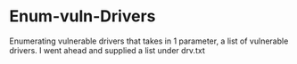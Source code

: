 # Enum-vuln-Drivers
Enumerating vulnerable drivers that takes in 1 parameter, a list of vulnerable drivers. I went ahead and supplied a list under drv.txt
